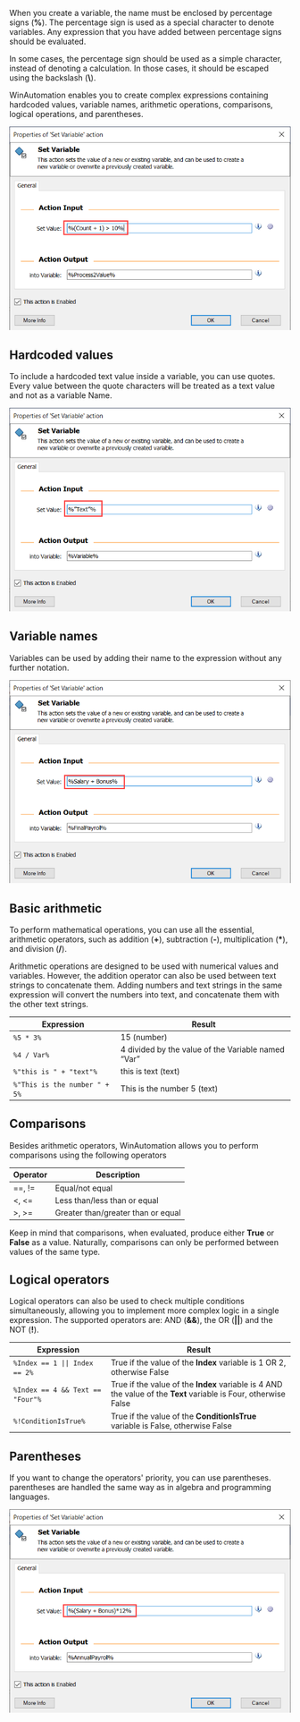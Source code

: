 When you create a variable, the name must be enclosed by percentage signs (**%**). The percentage sign is used as a special character to denote variables. Any expression that you have added between percentage signs should be evaluated.

In some cases, the percentage sign should be used as a simple character, instead of denoting a calculation. In those cases, it should be escaped using the backslash (**\\**).

WinAutomation enables you to create complex expressions containing hardcoded values, variable names, arithmetic operations, comparisons, logical operations, and parentheses.

![Screenshot of the populated Set Value field in the Set Variable action's properties dialog.](..\media\set-variable-action-properties-expression.png)

## Hardcoded values

To include a hardcoded text value inside a variable, you can use quotes. Every value between the quote characters will be treated as a text value and not as a variable Name.

![Screenshot of the populated Set Value field in the Set Variable action's properties dialog.](..\media\set-variable-action-properties-hardcoded-values.png)

## Variable names

Variables can be used by adding their name to the expression without any further notation.

![Screenshot of the populated Set Value field in the Set Variable action's properties dialog.](..\media\set-variable-action-properties-variable-names.png)

## Basic arithmetic

To perform mathematical operations, you can use all the essential, arithmetic operators, such as addition (**+**), subtraction (**-**), multiplication (**\***), and division (**/**).

Arithmetic operations are designed to be used with numerical values and variables. However, the addition operator can also be used between text strings to concatenate them. Adding numbers and text strings in the same expression will convert the numbers into text, and concatenate them with the other text strings.

| Expression                  | Result                                              |
|-----------------------------|-----------------------------------------------------|
| `%5 * 3%`                    | 15 (number)                                         |
| `%4 / Var%`                   | 4 divided by the value of the Variable named “Var”  |
| `%"this is " + "text"%`       | this is text (text)                                 |
| `%"This is the number " + 5%` | This is the number 5 (text)                         |

## Comparisons

Besides arithmetic operators, WinAutomation allows you to perform comparisons using the following operators

| Operator | Description                        |
|--------- |------------------------------------|
| ==, !=   | Equal/not equal                    |
| <, <=    | Less than/less than or equal       |
| >, >=    | Greater than/greater than or equal |

Keep in mind that comparisons, when evaluated, produce either **True** or **False** as a value. Naturally, comparisons can only be performed between values of the same type.

## Logical operators

Logical operators can also be used to check multiple conditions simultaneously, allowing you to implement more complex logic in a single expression. The supported operators are: AND (**&&**), the OR (**||**) and the NOT (**!**).

| Expression                     | Result                                                                                      |
|--------------------------------|---------------------------------------------------------------------------------------------|
| `%Index == 1 \|\| Index == 2%`     | True if the value of the **Index** variable is 1 OR 2, otherwise False                          |
| `%Index == 4 && Text == "Four"%` | True if the value of the **Index** variable is 4 AND the value of the **Text** variable is Four, otherwise False |
| `%!ConditionIsTrue%`             | True if the value of the **ConditionIsTrue** variable is False, otherwise False                 |

## Parentheses

If you want to change the operators' priority, you can use parentheses. parentheses are handled the same way as in algebra and programming languages.

![Screenshot of the populated Set Value field in the Set Variable action's properties dialog.](..\media\set-variable-action-properties-parentheses.png)

